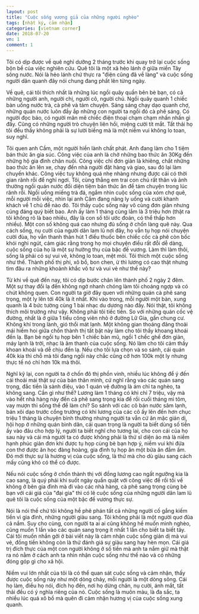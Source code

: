 ```yaml
---
layout: post
title: "Cuộc sống vương giả của những người nghèo"
tags: [nhật ký, cảm nhận]
categories: [vietnam corner]
date: 2018-07-20
vn: 1
comment: 1
---
```


Tôi có dịp được về quê nghỉ dưỡng 2 tháng trước khi quay trở lại cuộc sống bộn bề của việc nghiên cứu. Quê tôi là một xã hẻo lánh ở giữa miền Tây sông nước. Nói là hẻo lánh chứ thực ra "điện cũng đã về làng" và cuộc sống người dân quanh đây nói chung đang phất lên từng ngày.

Về quê, cái tôi thích nhất là những lúc ngồi quây quần bên bè bạn, có cả những người anh, người chị, người cô, người chú. Ngồi quây quanh 1 chiếc bàn uống nước trà, cà phê và tám chuyện. Sáng sáng chạy dạo quanh chợ, những quán nước luôn đầy ắp những con người ta ngồi đó cà phê sáng. Có người đọc báo, có người mân mê chiếc điện thoại chạm chạm nhấn nhấn gì đấy. Cũng có những người trò chuyện liên hồi, miệng cười tít mắt. Tất thải họ tôi đều thấy không phải là sự lười biếng mà là một niềm vui không lo toan, suy nghĩ.

Tôi quen anh Cầm, một người hiền lành chất phát. Anh đang làm cho 1 tiệm bán thức ăn gia súc. Công việc của anh là chở những bao thức ăn 30Kg đến những hộ gia đình chăn nuôi. Công việc chỉ đơn giản là khiêng, chất những bao thức ăn lên xe, chạy đến nhà người đặt hàng và giao, sau đó lại làm chuyến khác. Công việc tuy không quá nhẹ nhàng nhưng được cái có thời gian rãnh rỗi để nghỉ ngơi. Tôi, cùng thằng em trai con chú rất thân và ảnh thường ngồi quán nước đối diện tiệm bán thức ăn để tám chuyện trong lúc rãnh rỗi. Ngồi uống miếng trà đá, ngắm nhìn cuộc sống của xóm chợ quê, mỗi người mỗi việc, nhìn lại anh Cầm đang nâng ly uống và cười khanh khách về 1 chủ đề nào đó. Tôi thấy cuộc sống này vô cùng đơn giản nhưng cũng đáng quý biết bao. Anh ấy làm 1 tháng cùng lắm là 3 triệu hơn (thật ra tôi không rõ là bao nhiêu, đây là con số tôi ước đoán, có thể thấp hơn nhiều). Một con số không quá cao nhưng đủ sống ở chốn làng quê này. Qua cách sống, nụ cười của người dân lam lũ nơi đây, họ vẫn tụ họp nói chuyện cười đùa, họ vẫn thanh thản hút 1 điếu thuốc bên chiếc cốc cà phê còn bốc khói nghi ngút, cảm giác rằng trong họ mọi chuyện điều rất đỗi dễ dàng, cuộc sống của họ là một sự hưởng thụ của bậc đế vương. Làm thì làm thôi, sống là phải có sự vui vẻ, không lo toan, mệt mỏi. Tôi thích một cuộc sống như thế. Thành phố thị phi, xô bồ, bon chen, ừ thì lương có cao thật nhưng tìm đâu ra những khoảnh khắc vô tư và vui vẻ như thế này?

Từ khi về quê đến nay, tôi có dịp bước chân lên thành phố 2 ngày 2 đêm. Một sự thay đổi lạ đến không ngờ nhanh chóng làm tôi choáng ngợp và có chút không quen. Con người ta giờ đây quen với những quán cà phê sang trọng, một ly lên tới 40k là ít nhất. Khi vào trong, mỗi người một bàn, xung quanh là 4 bức tường cùng 1 bài nhạc du dương nào đấy. Nói thật, tôi không thích môi trường như vậy. Không phải tôi tiếc tiền. So với những quán cốc vệ đường, nhất là ở giữa 1 tiểu công viên nhỏ ở đường Lữ Gia, gần chung cư. Không khí trong lành, gió thổi mát lạnh. Một không gian thoáng đãng thoải mái hiếm hoi giữa chốn thành thị tất bật này làm cho tôi thấy khoang khoái đến lạ. Bạn bè ngồi tụ họp bên 1 chiếc bàn mũ, ngồi 1 chếc ghế đơn giản, máy lạnh là trời, nhạc là âm thanh của cuộc sống. Nó làm cho tôi cảm thấy khoan khoái và dễ chịu đến lạ. Nếu cho tôi lựa chọn và so sánh, cái quán 40k kia thì chỗ mà tôi đang ngồi này chắc cũng cỡ hơn 100k một ly nhưng thực tế nó chỉ hơn 10k mà thôi.

Nghĩ kỹ lại, con người ta ở chốn đô thị phồn vinh, nhiều lúc không để ý đến cái thoải mái thật sự của bản thân mình, cứ nghĩ rằng vào các quán sang trọng, đắc tiền là sành điệu, vào 1 quán vệ đường là ám chỉ ta nghèo, ta không sang. Cần gì như thế? Lương làm 1 tháng có khi chỉ 7 triệu, vậy mà vào hết nhà hàng này đến cà phê sang trọng kia để rồi cuối tháng mì tôm, vay mượn thì sống thế để làm chi? So sánh với các cô bán nước sâm lạnh, bán xôi dạo trước cổng trường có khi lương của các cô ấy lên đến hơn chục triệu 1 tháng là chuyện bình thường nhưng người ta vẫn cứ ăn mặc giản dị, hội họp ở những quán bình dân, cái quan trọng là người ta biết dùng số tiền ấy vào đâu cho hợp lý, người ta biết nghĩ cho tương lai, cho con cái của họ sau này và cái mà người ta có được không phải là thứ sĩ diện ảo mà là niềm hạnh phúc giản đơn khi được tụ họp cùng bè bạn hợp ý, niềm vui khi đứa con thơ được ăn học đàng hoàng, gia đình tụ họp ăn một bửa ăn đầm ấm. Đó mới thực sự là hương vị của cuộc sống, là thứ mà cho dù giàu sang cách mấy cũng khó có thể có được.

Nếu nói cuộc sống ở chốn thành thị với đồng lương cao ngất ngưỡng kia là cao sang, là quý phái khi suốt ngày quần quật với công việc để rồi tối về không ở bên gia đình mà đi vào các nhà hàng, cà phê sang trọng cùng bè bạn với cái giá của "đại gia" thì có lẽ cuộc sống của những người dân lam lũ quê tôi là cuộc sống của một bậc đế vương thực sự.

Nói là nói thế chứ tôi không hề phê phán tất cả những người cố gắng kiếm tiền vì gia đình, những người giàu sang. Tôi không phải là một người quơ đũa cả nắm. Suy cho cùng, con người ta ai ai cũng không hề muốn mình nghèo, cũng muốn 1 lần vào các quán sang trọng ít nhất 1 lần cho biết ta biết tây. Cái tôi muốn nhắn gởi ở bài viết này là cảm nhận cuộc sống giản dị mà vui vẻ, đồng tiền không còn là thứ đánh giá sự giàu sang hay hèn mọn. Cái giá trị đích thực của một con người không ở số tiền mà anh ta nắm giữ mà thật ra nó nằm ở cách anh ta nhìn nhận cuộc sống như thế nào và có những đóng góp gì cho xã hội.

Niềm vui lớn nhất của tôi là có thể quan sát cuộc sống và cảm nhận, thấy được cuộc sống này như một dòng chảy, mỗi người là một dòng sông. Cái họ làm, điều họ nói, đích họ đến, nơi họ dừng chân, nụ cười, ánh mắt, tất thải đều có ý nghĩa riêng của nó. Cuộc sống là muôn màu, là đa sắc, ta nhiều lúc quá xô bồ mà quên đi cảm nhận hương vị của cuộc sống xung quanh.
